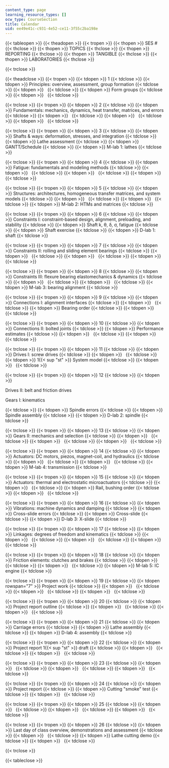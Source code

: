 ```yaml
---
content_type: page
learning_resource_types: []
ocw_type: CourseSection
title: Calendar
uid: ee49e41c-c931-4e52-ce11-3f55c2ba198e
---
```


{{< tableopen >}}
{{< theadopen >}}
{{< tropen >}}
{{< thopen >}}
SES #
{{< thclose >}}
{{< thopen >}}
TOPICS
{{< thclose >}}
{{< thopen >}}
REPORTING
{{< thclose >}}
{{< thopen >}}
TANGIBLE
{{< thclose >}}
{{< thopen >}}
LABORATORIES
{{< thclose >}}

{{< trclose >}}

{{< theadclose >}}
{{< tropen >}}
{{< tdopen >}}
1
{{< tdclose >}}
{{< tdopen >}}
Principles: overview, assessment, group formation
{{< tdclose >}}
{{< tdopen >}}
 
{{< tdclose >}}
{{< tdopen >}}
Form groups
{{< tdclose >}}
{{< tdopen >}}
 
{{< tdclose >}}

{{< trclose >}}
{{< tropen >}}
{{< tdopen >}}
2
{{< tdclose >}}
{{< tdopen >}}
Fundamentals: mechanics, dynamics, heat transfer, matrices, and errors
{{< tdclose >}}
{{< tdopen >}}
 
{{< tdclose >}}
{{< tdopen >}}
 
{{< tdclose >}}
{{< tdopen >}}
 
{{< tdclose >}}

{{< trclose >}}
{{< tropen >}}
{{< tdopen >}}
3
{{< tdclose >}}
{{< tdopen >}}
Shafts & ways: deformation, stresses, and integration
{{< tdclose >}}
{{< tdopen >}}
Lathe assessment
{{< tdclose >}}
{{< tdopen >}}
GANTT/Schedule
{{< tdclose >}}
{{< tdopen >}}
M-lab 1: lathes
{{< tdclose >}}

{{< trclose >}}
{{< tropen >}}
{{< tdopen >}}
4
{{< tdclose >}}
{{< tdopen >}}
Fatigue: fundamentals and modeling methods
{{< tdclose >}}
{{< tdopen >}}
 
{{< tdclose >}}
{{< tdopen >}}
 
{{< tdclose >}}
{{< tdopen >}}
 
{{< tdclose >}}

{{< trclose >}}
{{< tropen >}}
{{< tdopen >}}
5
{{< tdclose >}}
{{< tdopen >}}
Structures: architectures, homogeneous transfer matrices, and system models
{{< tdclose >}}
{{< tdopen >}}
 
{{< tdclose >}}
{{< tdopen >}}
 
{{< tdclose >}}
{{< tdopen >}}
M-lab 2: HTMs and matrices
{{< tdclose >}}

{{< trclose >}}
{{< tropen >}}
{{< tdopen >}}
6
{{< tdclose >}}
{{< tdopen >}}
Constraints I: constraint-based design, alignment, preloading, and stability
{{< tdclose >}}
{{< tdopen >}}
Shaft k, θ, δ, σ, fatigue
{{< tdclose >}}
{{< tdopen >}}
Shaft exercise
{{< tdclose >}}
{{< tdopen >}}
D-lab 1: shaft
{{< tdclose >}}

{{< trclose >}}
{{< tropen >}}
{{< tdopen >}}
7
{{< tdclose >}}
{{< tdopen >}}
Constraints II: rolling and sliding element bearings
{{< tdclose >}}
{{< tdopen >}}
 
{{< tdclose >}}
{{< tdopen >}}
 
{{< tdclose >}}
{{< tdopen >}}
 
{{< tdclose >}}

{{< trclose >}}
{{< tropen >}}
{{< tdopen >}}
8
{{< tdclose >}}
{{< tdopen >}}
Constraints III: flexure bearing elastomechanics & dynamics
{{< tdclose >}}
{{< tdopen >}}
 
{{< tdclose >}}
{{< tdopen >}}
 
{{< tdclose >}}
{{< tdopen >}}
M-lab 3: bearing alignment
{{< tdclose >}}

{{< trclose >}}
{{< tropen >}}
{{< tdopen >}}
9
{{< tdclose >}}
{{< tdopen >}}
Connections I: alignment interfaces
{{< tdclose >}}
{{< tdopen >}}
 
{{< tdclose >}}
{{< tdopen >}}
Bearing order
{{< tdclose >}}
{{< tdopen >}}
 
{{< tdclose >}}

{{< trclose >}}
{{< tropen >}}
{{< tdopen >}}
10
{{< tdclose >}}
{{< tdopen >}}
Connections II: bolted joints
{{< tdclose >}}
{{< tdopen >}}
Performance estimates
{{< tdclose >}}
{{< tdopen >}}
 
{{< tdclose >}}
{{< tdopen >}}
 
{{< tdclose >}}

{{< trclose >}}
{{< tropen >}}
{{< tdopen >}}
11
{{< tdclose >}}
{{< tdopen >}}
Drives I: screw drives
{{< tdclose >}}
{{< tdopen >}}
 
{{< tdclose >}}
{{< tdopen >}}
1{{< sup "st" >}} System model
{{< tdclose >}}
{{< tdopen >}}
 
{{< tdclose >}}

{{< trclose >}}
{{< tropen >}}
{{< tdopen >}}
12
{{< tdclose >}}
{{< tdopen >}}


Drives II: belt and friction drives

Gears I: kinematics


{{< tdclose >}}
{{< tdopen >}}
Spindle errors
{{< tdclose >}}
{{< tdopen >}}
Spindle assembly
{{< tdclose >}}
{{< tdopen >}}
D-lab 2: spindle
{{< tdclose >}}

{{< trclose >}}
{{< tropen >}}
{{< tdopen >}}
13
{{< tdclose >}}
{{< tdopen >}}
Gears II: mechanics and selection
{{< tdclose >}}
{{< tdopen >}}
 
{{< tdclose >}}
{{< tdopen >}}
 
{{< tdclose >}}
{{< tdopen >}}
 
{{< tdclose >}}

{{< trclose >}}
{{< tropen >}}
{{< tdopen >}}
14
{{< tdclose >}}
{{< tdopen >}}
Actuators: DC motors, piezos, magnet-coil, and hydraulics
{{< tdclose >}}
{{< tdopen >}}
 
{{< tdclose >}}
{{< tdopen >}}
 
{{< tdclose >}}
{{< tdopen >}}
M-lab 4: transmission
{{< tdclose >}}

{{< trclose >}}
{{< tropen >}}
{{< tdopen >}}
15
{{< tdclose >}}
{{< tdopen >}}
Actuators: thermal and electrostatic microactuators
{{< tdclose >}}
{{< tdopen >}}
 
{{< tdclose >}}
{{< tdopen >}}
Rail, bushing order
{{< tdclose >}}
{{< tdopen >}}
 
{{< tdclose >}}

{{< trclose >}}
{{< tropen >}}
{{< tdopen >}}
16
{{< tdclose >}}
{{< tdopen >}}
Vibrations: machine dynamics and damping
{{< tdclose >}}
{{< tdopen >}}
Cross-slide errors
{{< tdclose >}}
{{< tdopen >}}
Cross-slide
{{< tdclose >}}
{{< tdopen >}}
D-lab 3: X-slide
{{< tdclose >}}

{{< trclose >}}
{{< tropen >}}
{{< tdopen >}}
17
{{< tdclose >}}
{{< tdopen >}}
Linkages: degrees of freedom and kinematics
{{< tdclose >}}
{{< tdopen >}}
 
{{< tdclose >}}
{{< tdopen >}}
 
{{< tdclose >}}
{{< tdopen >}}
 
{{< tdclose >}}

{{< trclose >}}
{{< tropen >}}
{{< tdopen >}}
18
{{< tdclose >}}
{{< tdopen >}}
Friction elements: clutches and brakes
{{< tdclose >}}
{{< tdopen >}}
 
{{< tdclose >}}
{{< tdopen >}}
 
{{< tdclose >}}
{{< tdopen >}}
M-lab 5: IC engine
{{< tdclose >}}

{{< trclose >}}
{{< tropen >}}
{{< tdopen >}}
19
{{< tdclose >}}
{{< tdopen rowspan="7" >}}
Project work
{{< tdclose >}}
{{< tdopen >}}
 
{{< tdclose >}}
{{< tdopen >}}
 
{{< tdclose >}}
{{< tdopen >}}
 
{{< tdclose >}}

{{< trclose >}}
{{< tropen >}}
{{< tdopen >}}
20
{{< tdclose >}}
{{< tdopen >}}
Project report outline
{{< tdclose >}}
{{< tdopen >}}
 
{{< tdclose >}}
{{< tdopen >}}
 
{{< tdclose >}}

{{< trclose >}}
{{< tropen >}}
{{< tdopen >}}
21
{{< tdclose >}}
{{< tdopen >}}
Carriage errors
{{< tdclose >}}
{{< tdopen >}}
Lathe assembly
{{< tdclose >}}
{{< tdopen >}}
D-lab 4: assembly
{{< tdclose >}}

{{< trclose >}}
{{< tropen >}}
{{< tdopen >}}
22
{{< tdclose >}}
{{< tdopen >}}
Project report 1{{< sup "st" >}} draft
{{< tdclose >}}
{{< tdopen >}}
 
{{< tdclose >}}
{{< tdopen >}}
 
{{< tdclose >}}

{{< trclose >}}
{{< tropen >}}
{{< tdopen >}}
23
{{< tdclose >}}
{{< tdopen >}}
 
{{< tdclose >}}
{{< tdopen >}}
 
{{< tdclose >}}
{{< tdopen >}}
 
{{< tdclose >}}

{{< trclose >}}
{{< tropen >}}
{{< tdopen >}}
24
{{< tdclose >}}
{{< tdopen >}}
Project report
{{< tdclose >}}
{{< tdopen >}}
Cutting "smoke" test
{{< tdclose >}}
{{< tdopen >}}
 
{{< tdclose >}}

{{< trclose >}}
{{< tropen >}}
{{< tdopen >}}
25
{{< tdclose >}}
{{< tdopen >}}
 
{{< tdclose >}}
{{< tdopen >}}
 
{{< tdclose >}}
{{< tdopen >}}
 
{{< tdclose >}}

{{< trclose >}}
{{< tropen >}}
{{< tdopen >}}
26
{{< tdclose >}}
{{< tdopen >}}
Last day of class overview, demonstrations and assessment
{{< tdclose >}}
{{< tdopen >}}
 
{{< tdclose >}}
{{< tdopen >}}
Lathe cutting demo
{{< tdclose >}}
{{< tdopen >}}
 
{{< tdclose >}}

{{< trclose >}}

{{< tableclose >}}